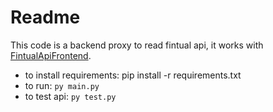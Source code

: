 # Readme
This code is a backend proxy to read fintual api, it works with [FintualApiFrontend](https://github.com/nelsonjerezv/FintualApiFrontend).



- to install requirements: pip install -r requirements.txt
- to run: `py main.py`
- to test api: `py test.py`
